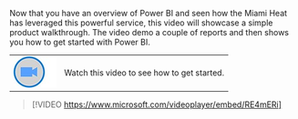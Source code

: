 Now that you have an overview of Power BI and seen how the Miami Heat has leveraged this powerful service, this video will showcase a simple product walkthrough. The video demo a couple of reports and then shows you how to get started with Power BI.

|  |  |
| ------------ | -------------| 
|![Icon indicating play video](../media/video-icon.png) |Watch this video to see how to get started. |

> [!VIDEO https://www.microsoft.com/videoplayer/embed/RE4mERi]